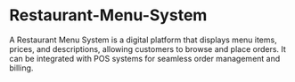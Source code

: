 # Restaurant-Menu-System
A Restaurant Menu System is a digital platform that displays menu items, prices, and descriptions, allowing customers to browse and place orders. It can be integrated with POS systems for seamless order management and billing.
